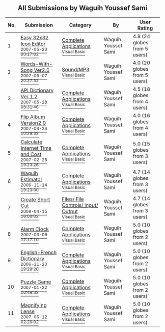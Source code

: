 ﻿<div align="center">

## All Submissions by Waguih Youssef Sami

</div>

No.  | Submission | Category | By   | User Rating
---- | ---------- | -------- | ---- | -----------
1 | [Easy 32x32 Icon Editor<br /><sup>2007-05-23 00:17:02</sup>](https://github.com/Planet-Source-Code/waguih-youssef-sami-easy-32x32-icon-editor__1-68674) | [Complete Applications<br /><sup>Visual Basic</sup>](../ByCategory/complete-applications__1-27.md) | Waguih Youssef Sami | 4.8 (24 globes from 5 users)
2 | [Words\-With\-Song Ver2\.0<br /><sup>2007-05-07 20:27:52</sup>](https://github.com/Planet-Source-Code/waguih-youssef-sami-words-with-song-ver2-0__1-68252) | [Sound/MP3<br /><sup>Visual Basic</sup>](../ByCategory/sound-mp3__1-45.md) | Waguih Youssef Sami | 4.0 (20 globes from 5 users)
3 | [API Dictionary Ver 1\.2<br /><sup>2007-05-28 08:31:46</sup>](https://github.com/Planet-Source-Code/waguih-youssef-sami-api-dictionary-ver-1-2__1-68683) | [Complete Applications<br /><sup>Visual Basic</sup>](../ByCategory/complete-applications__1-27.md) | Waguih Youssef Sami | 4.5 (18 globes from 4 users)
4 | [Flip Album Version2\.0<br /><sup>2007-04-24 10:29:32</sup>](https://github.com/Planet-Source-Code/waguih-youssef-sami-flip-album-version2-0__1-68067) | [Complete Applications<br /><sup>Visual Basic</sup>](../ByCategory/complete-applications__1-27.md) | Waguih Youssef Sami | 4.0 (16 globes from 4 users)
5 | [Calculate Internet Time and Cost<br /><sup>2007-02-25 19:23:26</sup>](https://github.com/Planet-Source-Code/waguih-youssef-sami-calculate-internet-time-and-cost__1-67985) | [Complete Applications<br /><sup>Visual Basic</sup>](../ByCategory/complete-applications__1-27.md) | Waguih Youssef Sami | 5.0 (15 globes from 3 users)
6 | [Waguih Estimator<br /><sup>2006-11-14 19:23:00</sup>](https://github.com/Planet-Source-Code/waguih-youssef-sami-waguih-estimator__1-68422) | [Complete Applications<br /><sup>Visual Basic</sup>](../ByCategory/complete-applications__1-27.md) | Waguih Youssef Sami | 4.7 (14 globes from 3 users)
7 | [Create Short Cut<br /><sup>2008-04-15 16:00:02</sup>](https://github.com/Planet-Source-Code/waguih-youssef-sami-create-short-cut__1-70421) | [Files/ File Controls/ Input/ Output<br /><sup>Visual Basic</sup>](../ByCategory/files-file-controls-input-output__1-3.md) | Waguih Youssef Sami | 4.7 (14 globes from 3 users)
8 | [Alarm Clock<br /><sup>2007-03-09 12:17:10</sup>](https://github.com/Planet-Source-Code/waguih-youssef-sami-alarm-clock__1-68089) | [Complete Applications<br /><sup>Visual Basic</sup>](../ByCategory/complete-applications__1-27.md) | Waguih Youssef Sami | 5.0 (10 globes from 2 users)
9 | [English\-French Dictionary<br /><sup>2006-11-20 19:29:26</sup>](https://github.com/Planet-Source-Code/waguih-youssef-sami-english-french-dictionary__1-68237) | [Complete Applications<br /><sup>Visual Basic</sup>](../ByCategory/complete-applications__1-27.md) | Waguih Youssef Sami | 5.0 (10 globes from 2 users)
10 | [Puzzle Game<br /><sup>2007-01-22 10:46:32</sup>](https://github.com/Planet-Source-Code/waguih-youssef-sami-puzzle-game__1-68416) | [Complete Applications<br /><sup>Visual Basic</sup>](../ByCategory/complete-applications__1-27.md) | Waguih Youssef Sami | 5.0 (10 globes from 2 users)
11 | [Magnifying Lense<br /><sup>2007-06-12 02:26:02</sup>](https://github.com/Planet-Source-Code/waguih-youssef-sami-magnifying-lense__1-68792) | [Complete Applications<br /><sup>Visual Basic</sup>](../ByCategory/complete-applications__1-27.md) | Waguih Youssef Sami | 5.0 (10 globes from 2 users)
